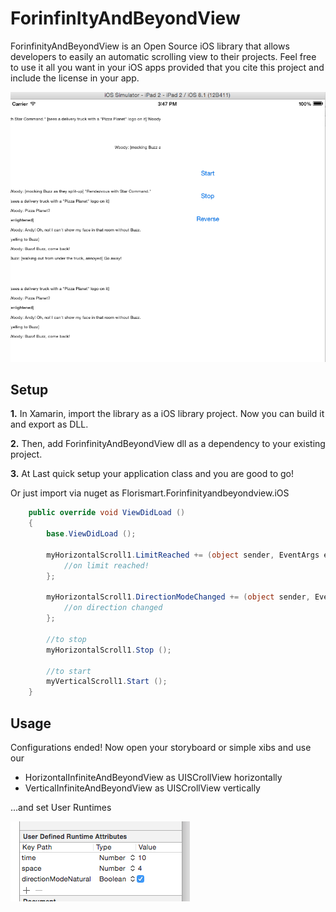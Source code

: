 ForinfinItyAndBeyondView
===============


ForinfinityAndBeyondView is an Open Source iOS library that allows developers to easily an automatic scrolling view to their projects. Feel free to use it all you want in your iOS apps provided that you cite this project and include the license in your app.


![Screenshot](https://raw.githubusercontent.com/Florismart/Xamarin.ForinfinityAndBeyondView/master/screen-app.png)


Setup
-----
__1.__ In Xamarin, import the library as a iOS library project. Now you can build it and export as DLL.

__2.__ Then, add ForinfinityAndBeyondView dll as a dependency to your existing project.

__3.__ At Last quick setup your application class and you are good to go!

Or just import via nuget as Florismart.Forinfinityandbeyondview.iOS



```C#
	public override void ViewDidLoad ()
	{
		base.ViewDidLoad ();

		myHorizontalScroll1.LimitReached += (object sender, EventArgs e) => {
			//on limit reached!
		};

		myHorizontalScroll1.DirectionModeChanged += (object sender, EventArgs e) => {
			//on direction changed
		};

		//to stop
		myHorizontalScroll1.Stop ();

		//to start
		myVerticalScroll1.Start ();
	}

```

Usage
-----
Configurations ended! Now open your storyboard or simple xibs and use our 

- HorizontalInfiniteAndBeyondView as UISCrollView horizontally
- VerticalInfiniteAndBeyondView as UISCrollView vertically

...and set User Runtimes


![Screenshot](https://raw.githubusercontent.com/Florismart/Xamarin.ForinfinItyAndBeyondView/master/runtime_attrbutes.png)
